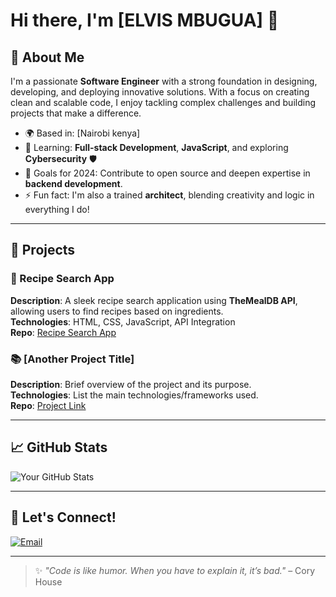 # Hi there, I'm [ELVIS MBUGUA] 👋

## 🌟 About Me
I'm a passionate **Software Engineer** with a strong foundation in designing, developing, and deploying innovative solutions. With a focus on creating clean and scalable code, I enjoy tackling complex challenges and building projects that make a difference.

- 🌍 Based in: [Nairobi kenya]
- 🌱 Learning: **Full-stack Development**, **JavaScript**, and exploring **Cybersecurity** 🛡️
- 🎯 Goals for 2024: Contribute to open source and deepen expertise in **backend development**.
- ⚡ Fun fact: I'm also a trained **architect**, blending creativity and logic in everything I do!

---



## 🚀 Projects
### 🥘 Recipe Search App
**Description**: A sleek recipe search application using **TheMealDB API**, allowing users to find recipes based on ingredients.  
**Technologies**: HTML, CSS, JavaScript, API Integration  
**Repo**: [Recipe Search App](#)

### 📚 [Another Project Title]
**Description**: Brief overview of the project and its purpose.  
**Technologies**: List the main technologies/frameworks used.  
**Repo**: [Project Link](#)

---

## 📈 GitHub Stats
![Your GitHub Stats](https://github-readme-stats.vercel.app/api?username=yourusername&show_icons=true&theme=radical)

---

## 🤝 Let's Connect!
[![Email](https://img.shields.io/badge/-Email-EA4335?logo=gmail&logoColor=fff)](mailto:elvismb3@gmail.com)

---

> ✨ _"Code is like humor. When you have to explain it, it’s bad."_ – Cory House
